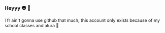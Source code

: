 ### Heyyy 👽 🎨

I fr ain't gonna use github that much, this account only exists because of my school classes and alura 🕺
